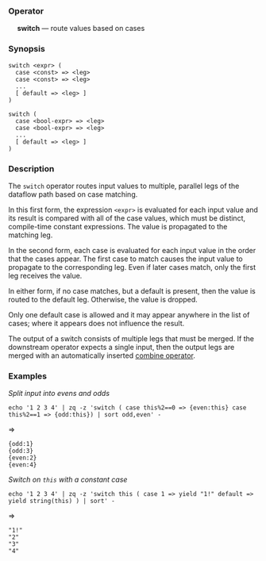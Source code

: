 ### Operator

&emsp; **switch** &mdash; route values based on cases

### Synopsis

```
switch <expr> (
  case <const> => <leg>
  case <const> => <leg>
  ...
  [ default => <leg> ]
)

switch (
  case <bool-expr> => <leg>
  case <bool-expr> => <leg>
  ...
  [ default => <leg> ]
)
```
### Description

The `switch` operator routes input values to multiple, parallel legs of
the dataflow path based on case matching.

In this first form, the expression `<expr>` is evaluated for each input value
and its result is
compared with all of the case values, which must be distinct, compile-time constant
expressions.  The value is propagated to the matching leg.

In the second form, each case is evaluated for each input value
in the order that the cases appear.
The first case to match causes the input value to propagate to the corresponding leg.
Even if later cases match, only the first leg receives the value.

In either form, if no case matches, but a default is present,
then the value is routed to the default leg.  Otherwise, the value is dropped.

Only one default case is allowed and it may appear anywhere in the list of cases;
where it appears does not influence the result.

The output of a switch consists of multiple legs that must be merged.
If the downstream operator expects a single input, then the output legs are
merged with an automatically inserted [combine operator](combine.md).

### Examples

_Split input into evens and odds_
```mdtest-command
echo '1 2 3 4' | zq -z 'switch ( case this%2==0 => {even:this} case this%2==1 => {odd:this}) | sort odd,even' -
```
=>
```mdtest-output
{odd:1}
{odd:3}
{even:2}
{even:4}
```
_Switch on `this` with a constant case_
```mdtest-command
echo '1 2 3 4' | zq -z 'switch this ( case 1 => yield "1!" default => yield string(this) ) | sort' -
```
=>
```mdtest-output
"1!"
"2"
"3"
"4"
```
